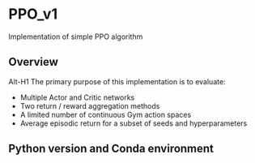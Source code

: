 # PPO_v1
Implementation of simple PPO algorithm

## Overview
Alt-H1 The primary purpose of this implementation is to evaluate:
 - Multiple Actor and Critic networks
 - Two return / reward aggregation methods
 - A limited number of continuous Gym action spaces
 - Average episodic return for a subset of seeds and hyperparameters 

## Python version and Conda environment

##  
